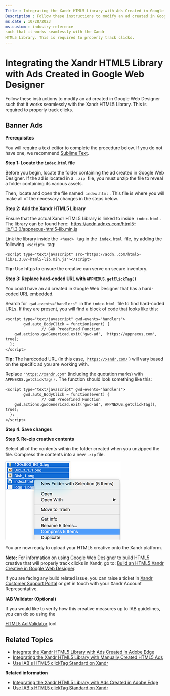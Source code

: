 ```yaml
---
Title : Integrating the Xandr HTML5 Library with Ads Created in Google Web Designer
Description : Follow these instructions to modify an ad created in Google Web Designer
ms.date : 10/28/2023
ms.custom : industry-reference
such that it works seamlessly with the Xandr
HTML5 Library. This is required to properly track clicks.
---
```



# Integrating the Xandr HTML5 Library with Ads Created in Google Web Designer



Follow these instructions to modify an ad created in Google Web Designer
such that it works seamlessly with the Xandr
HTML5 Library. This is required to properly track clicks.



## Banner Ads

**Prerequisites**

You will require a text editor to complete the procedure below. If you
do not have one, we recommend
<a href="http://www.sublimetext.com/2" class="xref"
target="_blank">Sublime Text</a>.

**Step 1: Locate the `index.html` file**

Before you begin, locate the folder containing the ad created in Google
Web Designer. If the ad is located in a  `.zip`  file, you must unzip
the file to reveal a folder containing its various assets.

Then, locate and open the file named  `index.html` . This file is where
you will make all of the necessary changes in the steps below.

**Step 2: Add the Xandr HTML5 Library**

Ensure that the actual Xandr HTML5 Library is
linked to inside  `index.html` . The library can be found here:  <a
href="https://acdn.adnxs.com/html5-lib/1.3.0/appnexus-html5-lib.min.js"
class="xref" target="_blank">https://acdn.<span
class="ph">adnxs.com/html5-lib/1.3.0/<span
class="ph">appnexus-html5-lib.min.js</a>

Link the library inside the  `<head> ` tag in the  `index.html`  file,
by adding the following  `<script>`  tag:



``` pre
<script type="text/javascript" src="https://acdn..com/html5-lib/1.3.0/-html5-lib.min.js"></script>
```





<b>Tip:</b> Use https to ensure the creative
can serve on secure inventory.



**Step 3: Replace hard-coded URL with `APPNEXUS.getClickTag()`**

You could have an ad created in Google Web Designer that has a
hard-coded URL embedded. 

Search for  `gwd-events="handlers"`  in the `index.html`  file to find
hard-coded URLs. If they are present, you will find a block of code that
looks like this:

``` pre
<script type="text/javascript" gwd-events="handlers">
        gwd.auto_BodyClick = function(event) {
                // GWD Predefined Function
    gwd.actions.gwdGenericad.exit('gwd-ad', 'https://appnexus.com', true);
  };
</script>
```





<b>Tip:</b> The hardcoded URL (in this case, 
<a href="https://xandr.com/" class="xref" target="_blank"><code
class="ph codeph">https://xandr.com/</code></a> ) will vary based on the
specific ad you are working with.



Replace `"`<a href="https://xandr.com" class="xref" target="_blank"><code
class="ph codeph">https://xandr.com</code></a>`"` (including the
quotation marks) with  `APPNEXUS.getClickTag().` The function should
look something like this:



``` pre
<script type="text/javascript" gwd-events="handlers">
        gwd.auto_BodyClick = function(event) {
                // GWD Predefined Function
    gwd.actions.gwdGenericad.exit('gwd-ad', APPNEXUS.getClickTag(), true);
  };
</script>
```

**Step 4. Save changes**

**Step 5. Re-zip creative contents**

Select all of the contents within the folder created when you unzipped
the file. Compress the contents into a new `.zip` file. 

![Rezip Creatives](media/rezip-creatives.png)



You are now ready to upload your HTML5 creative onto the
Xandr platform. 


<b>Note:</b> For information on using Google
Web Designer to build HTML5 creative that will properly track clicks in
Xandr, go to: <a
href="build-an-html5-xandr-creative-in-google-web-designer.md"
class="xref" target="_blank">Build an HTML5 Xandr Creative in Google Web
Designer</a>.

If you are facing any build related issue, you can raise a ticket in
<a href="https://help.xandr.com/s/login/" class="xref"
target="_blank">Xandr Customer Support Portal</a> or get in touch with
your Xandr Account Representative.





**IAB Validator (Optional)**

If you would like to verify how this creative measures up to IAB
guidelines, you can do so using the 

<a
href="https://www.iab.com/news/iab-tech-lab-releases-html5-ad-validator/"
class="xref" target="_blank">HTML5 Ad Validator</a> tool.





## Related Topics



- <a
  href="integrating-the-xandr-html5-library-with-ads-created-in-adobe-edge.md"
  class="xref" target="_blank">Integrate the Xandr HTML5 Library with Ads
  Created in Adobe Edge</a>
- <a
  href="https://github.com/appnexus/appnexus-html5-lib/blob/master/docs/Walkthrough-For-Manually-Created-Ads.md"
  class="xref" target="_blank">Integrating the Xandr HTML5 Library with
  Manually Created HTML5 Ads</a>
- <a
  href="use-iab-s-html5-clicktag-standard-on-xandr.md"
  class="xref" target="_blank">Use IAB's HTML5 clickTag Standard on
  Xandr</a>







<div class="linklist relinfo">

**Related information**  

- <a
  href="integrating-the-xandr-html5-library-with-ads-created-in-adobe-edge.md"
  class="link">Integrating the Xandr HTML5 Library with Ads Created in
  Adobe Edge</a>
- <a href="use-iab-s-html5-clicktag-standard-on-xandr.md"
  class="link">Use IAB's HTML5 clickTag Standard on Xandr</a>




